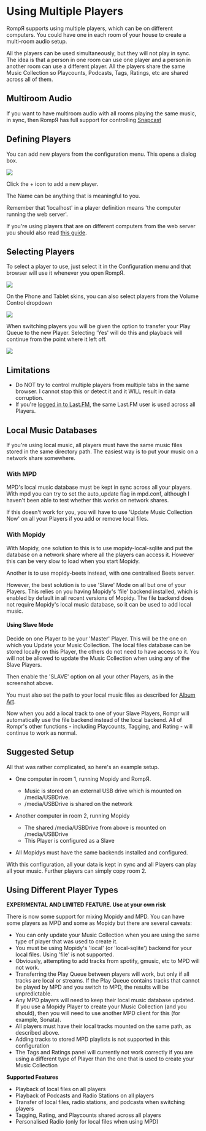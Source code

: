 # Using Multiple Players

RompЯ supports using multiple players, which can be on different computers. You could have one in each room of your house to create a multi-room audio setup.

All the players can be used simultaneously, but they will not play in sync. The idea is that a person in one room can use one player and a person in another room can use a different player. All the players share the same Music Collection so Playcounts, Podcasts, Tags, Ratings, etc are shared across all of them.

## Multiroom Audio

If you want to have multiroom audio with all rooms playing the same music, in sync, then RompЯ has full support for controlling [Snapcast](/RompR/Snapcast)

## Defining Players

You can add new players from the configuration menu. This opens a dialog box.

![](images/players.png)

Click the + icon to add a new player.

The Name can be anything that is meaningful to you.

Remember that 'localhost' in a player definition means 'the computer running the web server'.

If you're using players that are on different computers from the web server you should also read [this guide](/RompR/Troubleshooting).

## Selecting Players

To select a player to use, just select it in the Configuration menu and that browser will use it whenever you open RompЯ.

![](images/players2.png)

On the Phone and Tablet skins, you can also select players from the Volume Control dropdown

![](images/players3.png)

When switching players you will be given the option to transfer your Play Queue to the new Player. Selecting 'Yes' will do this and playback will continue from the point where it left off.

![](images/players4.png)

## Limitations

* Do NOT try to control multiple players from multiple tabs in the same browser. I cannot stop this or detect it and it WILL result in data corruption.
* If you're [logged in to Last.FM](/RonpR/LastFM), the same Last.FM user is used across all Players.

## Local Music Databases

If you're using local music, all players must have the same music files stored in the same directory path. The easiest way is to put your music on a network share somewhere.

### With MPD

MPD's local music database must be kept in sync across all your players. With mpd you can try to set the auto_update flag in mpd.conf, although I haven't been able to test whether this works on network shares.

If this doesn't work for you, you will have to use 'Update Music Collection Now' on all your Players if you add or remove local files.

### With Mopidy

With Mopidy, one solution to this is to use mopidy-local-sqlite and put the database on a network share where all the players can access it. However this can be very slow to load when you start Mopidy.

Another is to use mopidy-beets instead, with one centralised Beets server.

However, the best solution is to use 'Slave' Mode on all but one of your Players. This relies on you having Mopidy's 'file' backend installed, which is enabled by default in all recent versions of Mopidy. The file backend does not require Mopidy's local music database, so it can be used to add local music.

#### Using Slave Mode

Decide on one Player to be your 'Master' Player. This will be the one on which you Update your Music Collection. The local files database can be stored locally on this Player, the others do not need to have access to it. You will not be allowed to update the Music Collection when using any of the Slave Players.

Then enable the 'SLAVE' option on all your other Players, as in the screenshot above.

You must also set the path to your local music files as described for [Album Art](/RompR/Album-Art-Manager).

Now when you add a local track to one of your Slave Players, Rompr will automatically use the file backend instead of the local backend. All of Rompr's other functions - including Playcounts, Tagging, and Rating - will continue to work as normal.

## Suggested Setup

All that was rather complicated, so here's an example setup.

* One computer in room 1, running Mopidy and RompЯ.
    * Music is stored on an external USB drive which is mounted on /media/USBDrive.
    * /media/USBDrive is shared on the network

* Another computer in room 2, running Mopidy
    * The shared /media/USBDrive from above is mounted on /media/USBDrive
    * This Player is configured as a Slave

* All Mopidys must have the same backends installed and configured.

With this configuration, all your data is kept in sync and all Players can play all your  music. Further players can simply copy room 2.

## Using Different Player Types

**EXPERIMENTAL AND LIMITED FEATURE. Use at your own risk**

There is now some support for mixing Mopidy and MPD. You can have some players as MPD and some as Mopidy but there are several caveats:

* You can only update your Music Collection when you are using the same type of player that was used to create it.
* You must be using Mopidy's 'local' (or 'local-sqlite') backend for your local files. Using 'file' is not supported.
* Obviously, attempting to add tracks from spotify, gmusic, etc to MPD will not work.
* Transferring the Play Queue between players will work, but only if all tracks are local or streams. If the Play Queue contains tracks that cannot be played by MPD and you switch to MPD, the results will be unpredictable.
* Any MPD players will need to keep their local music database updated. If you use a Mopidy Player to create your Music Collection (and you should), then you will need to use another MPD client for this (for example, Sonata).
* All players must have their local tracks mounted on the same path, as described above.
* Adding tracks to stored MPD playlists is not supported in this configuration
* The Tags and Ratings panel will currently not work correctly if you are using a different type of Player than the one that is used to create your Music Collection

**Supported Features**

* Playback of local files on all players
* Playback of Podcasts and Radio Stations on all players
* Transfer of local files, radio stations, and podcasts when switching players
* Tagging, Rating, and Playcounts shared across all players
* Personalised Radio (only for local files when using MPD)


